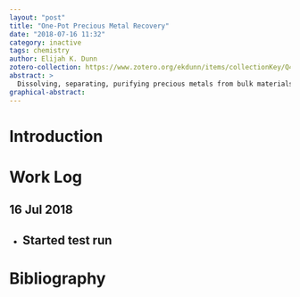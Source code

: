 ```yaml
---
layout: "post"
title: "One-Pot Precious Metal Recovery"
date: "2018-07-16 11:32"
category: inactive
tags: chemistry
author: Elijah K. Dunn
zotero-collection: https://www.zotero.org/ekdunn/items/collectionKey/Q4JJWSH6
abstract: >
  Dissolving, separating, purifying precious metals from bulk materials in a single pot with recyclable and non-toxic chemicals.
graphical-abstract:
---
```


# Introduction

# Work Log

## 16 Jul 2018
- Started test run
  -

# Bibliography
